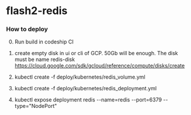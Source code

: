 # flash2-redis

### How to deploy

0) Run build in codeship CI

1) create empty disk in ui or cli of GCP. 50Gb will be enough. The disk must be name redis-disk
https://cloud.google.com/sdk/gcloud/reference/compute/disks/create

2) kubectl create -f deploy/kubernetes/redis_volume.yml

3) kubectl create -f deploy/kubernetes/redis_deployment.yml

4) kubectl expose deployment redis --name=redis --port=6379 --type="NodePort"
